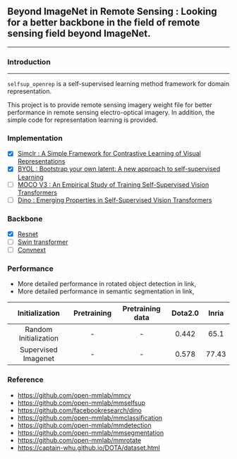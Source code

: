## Beyond ImageNet in Remote Sensing : Looking for a better backbone in the field of remote sensing field beyond ImageNet.
---

### Introduction
---
`selfsup_openrep` is a self-supervised learning method framework for domain representation.

This project is to provide remote sensing imagery weight file for better performance in remote sensing electro-optical imagery. In addition, the simple code for representation learning is provided.

### Implementation
- [x] [Simclr : A Simple Framework for Contrastive Learning of Visual Representations](https://arxiv.org/abs/2002.05709)
- [x] [BYOL : Bootstrap your own latent: A new approach to self-supervised Learning](https://arxiv.org/abs/2006.07733)
- [ ] [MOCO V3 : An Empirical Study of Training Self-Supervised Vision Transformers](https://arxiv.org/abs/2104.02057)
- [ ] [Dino : Emerging Properties in Self-Supervised Vision Transformers](https://arxiv.org/abs/2104.14294)

### Backbone

* [x] [Resnet](https://arxiv.org/abs/1512.03385)
* [ ] [Swin transformer](https://arxiv.org/abs/2103.14030)
* [ ] [Convnext](https://arxiv.org/abs/2201.03545)

### Performance

* More detailed performance in rotated object detection in link, 
* More detailed performance in semantic segmentation in link,

|     Initialization    | Pretraining | Pretraining data |  Dota2.0 |  Inria |
|:---------------------:|:---------------------:|:---------------------:|:---------------------:|:---------------------:|
| Random Initialization |      -      |         -        | 0.442   | 65.1 |
| Supervised Imagenet |      -      |         -        | 0.578  | 77.43 |

### Reference
* https://github.com/open-mmlab/mmcv
* https://github.com/open-mmlab/mmselfsup
* https://github.com/facebookresearch/dino
* https://github.com/open-mmlab/mmclassification
* https://github.com/open-mmlab/mmdetection
* https://github.com/open-mmlab/mmsegmentation
* https://github.com/open-mmlab/mmrotate
* https://captain-whu.github.io/DOTA/dataset.html
